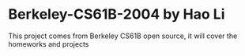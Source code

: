 # Berkeley-CS61B-2004 by Hao Li
This project comes from Berkeley CS61B open source, it will cover the homeworks and projects
